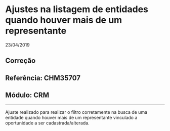 # Ajustes na listagem de entidades quando houver mais de um representante
23/04/2019
## Correção
## Referência: CHM35707
## Módulo: CRM
***

Ajuste realizado para realizar o filtro corretamente na busca de uma entidade quando houver mais de um representante vinculado a oportunidade a ser cadastrada/alterada.